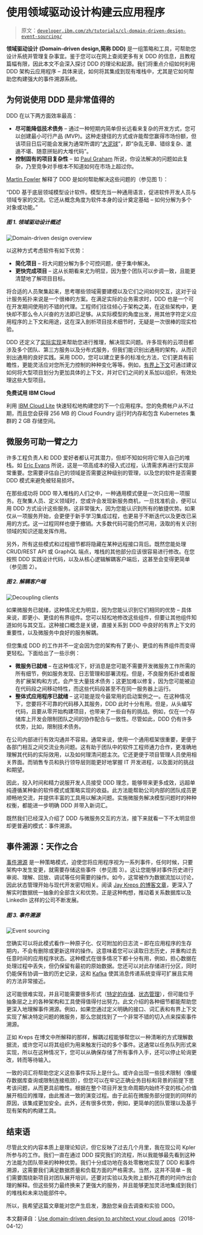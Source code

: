 # 使用领域驱动设计构建云应用程序

> 原文：[`developer.ibm.com/zh/tutorials/cl-domain-driven-design-event-sourcing/`](https://developer.ibm.com/zh/tutorials/cl-domain-driven-design-event-sourcing/)

**领域驱动设计 (Domain-driven design,简称 DDD)** 是一组策略和工具，可帮助您设计系统并管理复杂事宜。鉴于您可以在网上查阅更多有关 DDD 的信息，且教程篇幅有限，因此本文不会深入探讨 DDD 的理论和起源。我们将重点介绍如何利用 DDD 架构云应用程序 – 具体来说，如何将其集成到现有堆栈中，尤其是它如何帮助您构建强大的事件溯源系统。

## 为何说使用 DDD 是非常值得的

DDD 在以下两方面效率最高：

*   **尽可能降低技术债务** – 通过一种短期内简单但长远看来复杂的开发方式，您可以创建最小可行产品 (MVP)。这种走捷径的方式或许能帮您赢得市场份额，但该项目日后可能会发展为通常所谓的“[大泥球](https://blog.codinghorror.com/the-big-ball-of-mud-and-other-architectural-disasters/)”，即“杂乱无章、错综复杂、邋遢不堪、随意拼贴的大堆代码”。
*   **控制固有的项目复杂性** – 如 [Paul Graham](http://paulgraham.com/wealth.html) 所说，你设法解决的问题如此复杂，乃至竞争对手根本不知道如何在市场上超过你。

[Martin Fowler](https://martinfowler.com/bliki/BoundedContext.html) 解释了 DDD 是如何帮助解决这些问题的（参见图 1）：

“DDD 基于底层领域模型设计软件。模型充当一种通用语言，促进软件开发人员与领域专家的交流。它还从概念角度为软件本身的设计奠定基础 – 如何分解为多个对象或功能。”

##### 图 1\. 领域驱动设计概述

![Domain-driven design overview](img/defdefd15430cc5cdcfbcc0818f826b9.png)

以这种方式考虑软件有如下优势：

*   **简化项目** – 将大问题分解为多个可控问题，便于集中解决。
*   **更快完成项目** – 这从长期看来尤为明显，因为整个团队可以步调一致，且能更清楚地了解项目目标。

将合适的人员聚集起来，思考哪些领域需要建模以及它们之间如何交互，这对于设计服务拓扑来说是一个很棒的方案。在满足实际的业务需求时，DDD 也是一个可在开发期间使用的不错的代理。工程师们往往倾心于架构之美，在这些架构中，更快却不那么令人兴奋的方法即已足够。从实际模型的角度出发，用其他字符定义应用程序的上下文和用途，这在深入剖析项目技术细节时，无疑是一次很棒的现实检验。

DDD 还定义了[实际实现](https://martinfowler.com/tags/domain%20driven%20design.html)来帮助您进行推理，解决现实问题。许多现有的云项目都涉及多个团队、第三方服务以及分布式服务，但我们能识别出通用的架构，从而识别出通用的良好实践。采用 DDD，您可以建立更多的标准化方法，它们更具有前瞻性，更能灵活应对您所无力控制的种种变化等等。例如，[有界上下文](https://martinfowler.com/bliki/BoundedContext.html)可通过建议如何将大型项目划分为更加具体的上下文，并对它们之间的关系加以组织，有效处理这些大型项目。

**免费试用 IBM Cloud**

利用 [IBM Cloud Lite](https://cloud.ibm.com/registration?cm_sp=ibmdev-_-developer-tutorials-_-cloudreg) 快速轻松地构建您的下一个应用程序。您的免费帐户从不过期，而且您会获得 256 MB 的 Cloud Foundry 运行时内存和包含 Kubernetes 集群的 2 GB 存储空间。

## 微服务可助一臂之力

许多工程负责人和 DDD 爱好者都认可其潜力，但却不知如何将它带入自己的堆栈。如 [Eric Evans](https://domainlanguage.com/) 所说，这是一项高成本的侵入式过程，认清需求再进行实现非常重要。您需要评估自己的领域是否需要这种级别的管理，以及您的软件是否需要 DDD 模式来避免被轻易损坏。

在那些成功将 DDD 带入堆栈的人们之中，一种通用模式便是一次只应用一项服务。在聚集人员、定义领域时，您或许会发现新服务商机，一旦找准机会，便可以用 DDD 方式设计这些服务。这非常强大，因为您能认识到所有的敏捷优势。如果仅从一项服务开始，会更便于新手学习集成过程，也更易于不断迭代以及更改已采用的方式。这一过程同样也便于撤销。大多数代码可能仍然可用，汲取的有关识别领域的知识还能发挥作用。

另外，所有这些模式和过程细节都将隐藏在某种远程接口背后。既然您能处理 CRUD/REST API 或 GraphQL 端点，堆栈的其他部分应该很容易进行修改。在您按照 DDD 实践设计代码，以及从核心逻辑解耦客户端后，这甚至会变得更简单（参见图 2）。

##### 图 2\. 解耦客户端

![Decoupling clients](img/53ed1272c922dbdc20dcd4b7bd417283.png)

如果微服务已就绪，这种情况尤为明显，因为您能认识到它们相同的优势 – 具体来说，即更小、更佳的有界组件。您可以轻松地修改这些组件，但要让其他组件知道如何与其交互。这种接口概念是关键，直接关系到 DDD 中良好的有界上下文的重要性，以及微服务中良好的服务解耦。

但您集成 DDD 的工作并不一定会因为您的架构有了更小、更佳的有界组件而变得更轻松。下面给出了一些示例：

*   **微服务已就绪** – 在这种情况下，好消息是您可能不需要开发微服务工作所需的所有细节，例如服务发现、日志管理和部署流程。但是，不良服务拓扑或者服务扩展架构和方式，会产生大量技术债务；这更加难以修复，因为您可能被迫在代码段之间移动特性，而这些代码段甚至不在同一服务器上运行。
*   **整体式应用程序已就绪** – 这可能是现今最常用的启动案例之一。在这种情况下，您要将不可靠的代码移入其服务，DDD 此时十分有用。但是，从头编写代码，且要从零开始构建项目，也带来了一些自有的挑战。例如，仅在一个存储库上开发会限制团队之间的协作配合与一致性。尽管如此，DDD 仍有许多优势，比如，限制技术债务。

在公司内部进行有效沟通并不容易。通常来说，使用一个通用框架很重要，更便于各部门相互之间交流业务问题。这有助于团队中的软件工程师通力合作，更准确地理解其代码的实际效用，以及如何理清问题主次。它还更便于项目管理人员使用相关界面。而销售专员和执行领导层则能更好地掌握 IT 开发进程，以及面对的挑战和期望。

因此，投入时间和精力说服开发人员接受 DDD 理念，能够带来更多成效，远超单纯遵循某种新的软件模式或策略实现的收益。此方法能帮助公司内部的团队成员更顺畅地交流，并提供丰富的工具用以解决问题。实施微服务解决模型问题时的种种权衡，都能进一步明确 DDD 并带入新词汇。

既然我们已经深入介绍了 DDD 与微服务交互的方法，接下来就看一下不太明显但却更普遍的模式：事件溯源。

## 事件溯源：天作之合

[事件溯源](https://martinfowler.com/eaaDev/EventSourcing.html) 是一种策略模式，迫使您将应用程序视为一系列事件，任何时候，只要架构中发生变更，就需要存储这些事件（参见图 3）。这让您能够对事件历史进行审阅、理解、回放、调试等任何需要的操作。如今，这常被作为数据流加以讨论，因此状态管理开始与现代开发密切相关。阅读 [Jay Kreps 的博客文章](https://engineering.linkedin.com/distributed-systems/log-what-every-software-engineer-should-know-about-real-time-datas-unifying)，更深入了解实时数据统一抽象的全部含义和优势。正是这种构想，推动着关系数据库以及 LinkedIn 这样的公司不断发展。

##### 图 3\. 事件溯源

![Event sourcing](img/bff64d08db6c60ee611a824cef9f994b.png)

您确实可以将此模式看作一种原子化、仅可附加的日志流 – 即在应用程序的生存期内，不会有删除或更新这样的操作。这意味着您可以读取日志历史，并重构过去任意时间的应用程序状态。这种模式在很多情况下都十分有用，例如，担心数据在处理过程中丢失，但仍保留有最初的原始数据。您还可以对此存储进行分区，同时仍能保有协调一致的历史记录，这和 [Kafka](http://cloudurable.com/blog/kafka-architecture-topics/index.html) 使其消息传递系统变得可扩展且实用的方法非常接近。

这可能很难实现，并且可能需要很多形式（[特定的存储](http://eventstore.js.org/)、[状态管理](https://medium.com/@_ericelliott/redux-is-a-library-which-implements-an-architecture-inspired-by-event-sourcing-but-with-a-d9d31781b4cd)），但可能位于抽象层之上的各种架构和工具使得值得付出努力。此文介绍的各种细节都能帮助您更深入地理解事件溯源。例如，如果您通过定义明确的接口、词汇表和有界上下文实现了解决特定问题的微服务，那么您就找到了一个非常不错的切入点来探索事件溯源。

正如 Kreps 在博文中所解释的那样，解耦过程能够帮您以一种清晰的方式理解数据流，或许您可以将其组织为用来触发行动的多个事件。这通常以任务队列形式来实现，所以在这种情况下，您可以从确保存储了所有事件入手，还可以停止轮询更改，转而等待输入。

一致的词汇将帮助您定义这些事件实际上是什么。或许会出现一些技术限制（像缓存数据库查询或限制连接瓶颈），但您可以在牢记正确业务目标和背景的前提下思考该问题，从而更具前瞻性。根据在整个项目开发生命周期内始终不变的核心价值展开相应的推理，由此推进一致的演变过程。由于此前在微服务部分提到的同样的原因，该集成更加安全。此外，还有很多优势，例如，更简单的团队管理以及基于现有架构的构建工具。

## 结束语

尽管此文的内容本质上是理论知识，但它反映了过去几个月里，我在现公司 Kpler 所参与的工作。我们一直在通过 DDD 探究我们的流程，所以我能够最先看到这种方法能为团队带来的种种优势。我们十分成功地在各处零散地实现了 DDD 和事件溯源，这需要我们满足数据质量和负载方面的严格需求。当然，这并不简单 – 我们需要围绕新项目对团队展开培训，还要对实验以及失败上额外花费的时间作出合理的解释。但这些努力最终换来了更强大的服务，并且能够更加灵活地集成到我们的堆栈和未来功能部件中。

所以，我希望这篇文章能对您产生启发，激励您亲自去调查和实验 DDD。

本文翻译自：[Use domain-driven design to architect your cloud apps](https://developer.ibm.com/tutorials/cl-domain-driven-design-event-sourcing/)（2018-04-12）